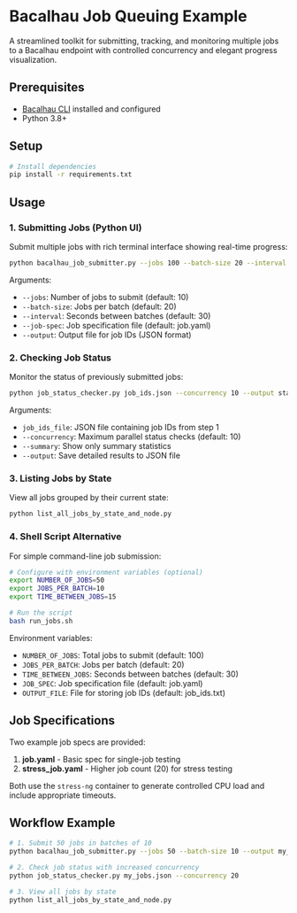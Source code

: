 # Bacalhau Job Queuing Example

A streamlined toolkit for submitting, tracking, and monitoring multiple jobs to a Bacalhau endpoint with controlled concurrency and elegant progress visualization.

## Prerequisites

- [Bacalhau CLI](https://docs.bacalhau.org/getting-started/installation) installed and configured
- Python 3.8+

## Setup

```bash
# Install dependencies
pip install -r requirements.txt
```

## Usage

### 1. Submitting Jobs (Python UI)

Submit multiple jobs with rich terminal interface showing real-time progress:

```bash
python bacalhau_job_submitter.py --jobs 100 --batch-size 20 --interval 30 --job-spec job.yaml --output job_ids.json
```

Arguments:
- `--jobs`: Number of jobs to submit (default: 10)
- `--batch-size`: Jobs per batch (default: 20) 
- `--interval`: Seconds between batches (default: 30)
- `--job-spec`: Job specification file (default: job.yaml)
- `--output`: Output file for job IDs (JSON format)

### 2. Checking Job Status

Monitor the status of previously submitted jobs:

```bash
python job_status_checker.py job_ids.json --concurrency 10 --output status_results.json
```

Arguments:
- `job_ids_file`: JSON file containing job IDs from step 1
- `--concurrency`: Maximum parallel status checks (default: 10)
- `--summary`: Show only summary statistics
- `--output`: Save detailed results to JSON file

### 3. Listing Jobs by State

View all jobs grouped by their current state:

```bash
python list_all_jobs_by_state_and_node.py
```

### 4. Shell Script Alternative

For simple command-line job submission:

```bash
# Configure with environment variables (optional)
export NUMBER_OF_JOBS=50
export JOBS_PER_BATCH=10
export TIME_BETWEEN_JOBS=15

# Run the script
bash run_jobs.sh
```

Environment variables:
- `NUMBER_OF_JOBS`: Total jobs to submit (default: 100)
- `JOBS_PER_BATCH`: Jobs per batch (default: 20)
- `TIME_BETWEEN_JOBS`: Seconds between batches (default: 30)
- `JOB_SPEC`: Job specification file (default: job.yaml)
- `OUTPUT_FILE`: File for storing job IDs (default: job_ids.txt)

## Job Specifications

Two example job specs are provided:

1. **job.yaml** - Basic spec for single-job testing
2. **stress_job.yaml** - Higher job count (20) for stress testing

Both use the `stress-ng` container to generate controlled CPU load and include appropriate timeouts.

## Workflow Example

```bash
# 1. Submit 50 jobs in batches of 10
python bacalhau_job_submitter.py --jobs 50 --batch-size 10 --output my_jobs.json

# 2. Check job status with increased concurrency
python job_status_checker.py my_jobs.json --concurrency 20

# 3. View all jobs by state
python list_all_jobs_by_state_and_node.py
```